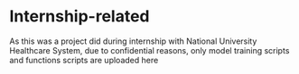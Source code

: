 # Internship-related
As this was a project did during internship with National University Healthcare System, due to confidential reasons, only model training scripts and functions scripts are uploaded here
